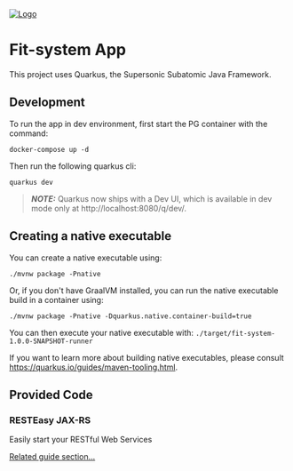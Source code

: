 <a href="https://quarkus.io/ ">
  <img src="https://quarkus.io/assets/images/quarkus_logo_horizontal_rgb_600px_reverse.png" alt="Logo">
</a>  
<br>

# Fit-system App

This project uses Quarkus, the Supersonic Subatomic Java Framework.

## Development

To run the app in dev environment, first start the PG container with the command:

```shell script
docker-compose up -d
```  

Then run the following quarkus cli:

```shell script
quarkus dev
```

> **_NOTE:_**  Quarkus now ships with a Dev UI, which is available in dev mode only at http://localhost:8080/q/dev/.

## Creating a native executable

You can create a native executable using: 
```shell script
./mvnw package -Pnative
```

Or, if you don't have GraalVM installed, you can run the native executable build in a container using: 
```shell script
./mvnw package -Pnative -Dquarkus.native.container-build=true
```

You can then execute your native executable with: `./target/fit-system-1.0.0-SNAPSHOT-runner`

If you want to learn more about building native executables, please consult https://quarkus.io/guides/maven-tooling.html.

## Provided Code

### RESTEasy JAX-RS

Easily start your RESTful Web Services

[Related guide section...](https://quarkus.io/guides/getting-started#the-jax-rs-resources)
